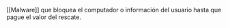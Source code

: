 [[Malware]] que bloquea el computador o información del usuario hasta que pague el valor del rescate.

